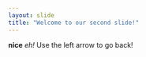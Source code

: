 ```yaml
---
layout: slide
title: "Welcome to our second slide!"
---
```

**nice**  *eh!*
Use the left arrow to go back!
